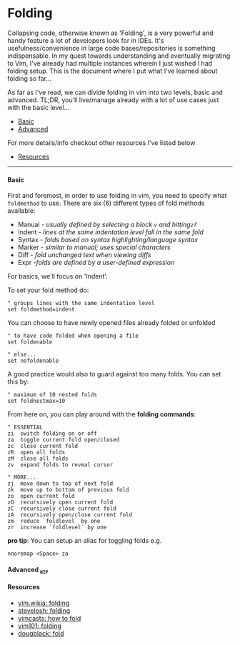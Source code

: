 # Folding

Collapsing code, otherwise known  as 'Folding', is a very powerful and handy feature a lot of developers look for in IDEs. It's usefulness/convenience in large code bases/repositories is something indispensable. In my quest towards understanding and eventually migrating to Vim, I've already had multiple instances wherein I just wished I had folding setup. This is the document where I put what I've learned about folding so far...

As far as I've read, we can divide folding in vim into two levels, basic and advanced. TL;DR, you'll live/manage already with a lot of use cases just with the basic level...

* [Basic](#basic)
* [Advanced](#advanced)

For more details/info checkout other resources I've listed below

* [Resources](#resources)

---


#### Basic

First and foremost, in order to use folding in vim, you need to specify what `foldmethod` to use.
There are six (6) different types of fold methods available:

* Manual - _usually defined by selecting a block `v` and hitting`zf`_
* Indent - _lines at the same indentation level fall in the same fold_
* Syntax - _folds based on syntax highlighting/language syntax_
* Marker - _similar to manual; uses special characters_
* Diff - _fold unchanged text when viewing diffs_
* Expr -_folds are defined by a user-defined expression_

For basics, we'll focus on 'Indent'.

To set your fold method do:
```vim
" groups lines with the same indentation level
set foldmethod=indent
```

You can choose to have newly opened files already folded or unfolded
```vim
" to have code folded when opening a file
set foldenable

" else...
set nofoldenable
```

A good practice would also to guard against too many folds. You can set this by:
```vim
" maximum of 10 nested folds
set foldnestmax=10
```

From here on, you can play around with the **folding commands**:
```
" ESSENTIAL
zi	switch folding on or off
za	toggle current fold open/closed
zc	close current fold
zR	open all folds
zM	close all folds
zv	expand folds to reveal cursor

" MORE...
zj	move down to top of next fold
zk	move up to bottom of previous fold
zo	open current fold
zO	recursively open current fold
zC	recursively close current fold
zA	recursively open/close current fold
zm	reduce `foldlevel` by one
zr	increase `foldlevel` by one
```

**pro tip**: You can setup an alias for toggling folds e.g.
```vim
nnoremap <Space> za
```

#### Advanced <sub>`WIP`</sub>


#### Resources
* [vim.wikia: folding](http://vim.wikia.com/wiki/Folding)
* [stevelosh: folding](http://learnvimscriptthehardway.stevelosh.com/chapters/48.html)
* [vimcasts: how to fold](http://vimcasts.org/episodes/how-to-fold/)
* [vim101: folding](http://usevim.com/2012/08/31/vim101-folding/)
* [dougblack: fold](https://dougblack.io/words/a-good-vimrc.html#fold)
